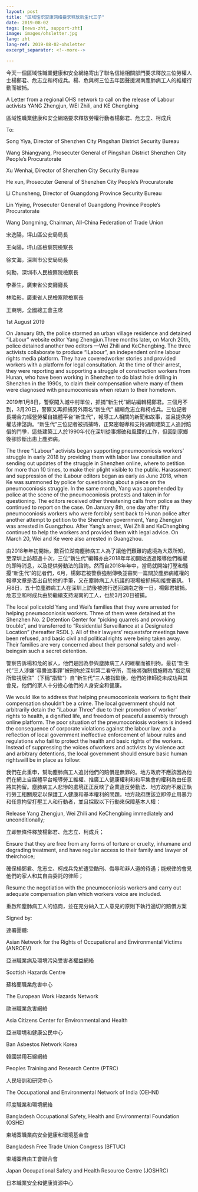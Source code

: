 ```yaml
---
layout: post
title: "区域性职安康网络要求释放新生代三子"
date: 2019-08-02
tags: [news-zht, support-zht]
image: images/ohsletter.jpg
lang: zht
lang-ref: 2019-08-02-ohsletter
excerpt_separator: <!--more-->

---
```


今天一個區域性職業健康和安全網絡寄出了聯名信給相關部門要求釋放三位勞權人士楊鄭君、危志立和柯成兵。楊、危與柯三位去年因聲援湖南塵肺病工人的維權行動而被捕。

A Letter from a regional OHS network to call on the release of Labour activists YANG Zhengjun, WEI Zhili, and KE Chengbing

區域性職業健康和安全網絡要求釋放勞權行動者楊鄭君、危志立、柯成兵

To:

Song Yiya, Director of Shenzhen City Pingshan District Security Bureau

Wang Shiangyang, Prosecuter General of Pingshan District Shenzhen City People’s Procuratorate

Xu Wenhai, Director of Shenzhen City Security Bureau

He xun, Prosecuter General of Shenzhen City People’s Procuratorate

Li Chunsheng, Director of Guangdong Province Security Bureau

Lin Yiying, Prosecuter General of Guangdong Province People’s Procuratorate

Wang Dongming, Chairman, All-China Federation of Trade Union

宋逸陽，坪山區公安局局長

王向陽，坪山區檢察院檢察長

徐文海，深圳市公安局局長

何勳，深圳市人民檢察院檢察長

李春生，廣東省公安廳廳長

林貽影，廣東省人民檢察院檢察長

王東明，全國總工會主席

1st August 2019

On January 8th, the police stormed an urban village residence and detained “iLabour” website editor Yang Zhengjun.Three months later, on March 20th, police detained another two editors —Wei Zhili and KeChengbing. The three activists collaborate to produce “iLabour”, an independent online labour rights media platform. They have coveredworker stories and provided workers with a platform for legal consultation. At the time of their arrest, they were reporting and supporting a struggle of construction workers from Hunan, who have been working in Shenzhen to do blast hole drilling in Shenzhen in the 1990s, to claim their compensation where many of them were diagnosed with pneumoconiosis when return to their hometown.

2019年1月8日，警察闖入城中村單位，抓捕“新生代”網站編輯楊鄭君。三個月不到，3月20日，警察又再抓捕另外兩名“新生代” 編輯危志立和柯成兵。三位記者長期合力經營勞權自媒體平台“新生代”，報導工人相關的新聞和故事，並且提供勞權法律諮詢。“新生代”三位記者被抓捕時，正緊密報導和支持湖南建築工人追討賠償的鬥爭，這些建築工人於1990年代在深圳從事爆破和風鑽的工作，但回到家鄉後卻診斷出患上塵肺病。

The three “iLabour” activists began supporting pneumoconiosis workers’ struggle in early 2018 by providing them with labor law consultation and sending out updates of the struggle in Shenzhen online, where to petition for more than 10 times, to make their plight visible to the public. Harassment and suppression of the iLabour editors began as early as June 2018, when Ke was summoned by police for questioning about a piece on the pneumoconiosis struggle. In the same month, Yang was apprehended by police at the scene of the pneumoconiosis protests and taken in for questioning. The editors received other threatening calls from police as they continued to report on the case. On January 8th, one day after fifty pneumoconiosis workers who were forcibly sent back to Hunan police after another attempt to petition to the Shenzhen government, Yang Zhengjun was arrested in Guangzhou. After Yang’s arrest, Wei Zhili and KeChengbing continued to help the workers and provided them with legal advice. On March 20, Wei and Ke were also arrested in Guangzhou.

由2018年年初開始，數百位湖南塵肺病工人為了讓他們艱難的處境為大眾所知，至深圳上訪超過十次，三位“新生代”編輯亦由2018年年初開始透過報導他們維權的即時消息，以及提供勞動法的諮詢。然而自2018年年中，當局就開始打壓和騷擾“新生代”的記者們，6月，楊鄭君被警察強制傳喚並審問一篇關於塵肺病維權的報導文章是否出自於他的手筆，又在塵肺病工人抗議的現場被抓捕和接受審訊。 1月8日，五十位塵肺病工人在深圳上訪後被強行送回湖南之後一日，楊鄭君被捕。危志立和柯成兵由於繼續支持湖南的工人，也於3月20日被捕。

The local policetold Yang and Wei’s families that they were arrested for helping pneumoconiosis workers. Three of them were detained at the Shenzhen No. 2 Detention Center for “picking quarrels and provoking trouble”, and transferred to “Residential Surveillance at a Designated Location” (hereafter RSDL ). All of their lawyers’ requestsfor meetings have been refused, and basic civil and political rights were being taken away. Their families are very concerned about their personal safety and well-beingsin such a secret detention.

警察告訴楊和危的家人，他們是因為參與塵肺病工人的維權而被刑拘。最初“新生代”三人涉嫌“尋釁滋事罪”被刑拘於深圳第二看守所，而後將強制措施轉為“指定居所監視居住”（下稱“指監“）自“新生代”三人被指監後，他們的律師從未成功與其會見，他們的家人十分擔心他們的人身安全和健康。

We would like to address that helping pneumoconiosis workers to fight their compensation shouldn’t be a crime. The local government should not arbitrarily detain the “iLabour Three” due to their promotion of worker’ rights to health, a dignified life, and freedom of peaceful assembly through online platform. The poor situation of the pneumoconiosis workers is indeed the consequence of corporate violations against the labour law, and a reflection of local government ineffective enforcement of labour rules and regulations who fail to protect the health and basic rights of the workers. Instead of suppressing the voices ofworkers and activists by violence act and arbitrary detentions, the local government should ensure basic human rightswill be in place as follow:

我們在此重申，幫助塵肺病工人追討他們的賠償是無罪的。地方政府不應該因為他們在網上自媒體平台報導勞工維權、推廣工人健康權利和和平集會的權利為由任意將其拘留。塵肺病工人悲慘的處境正正反映了企業違反勞動法、地方政府不嚴正執行勞工相關規定以保護工人健康和基本權利的問題。地方政府應該立即停止用暴力和任意拘留打壓工人和行動者，並且採取以下行動來保障基本人權：

Release Yang Zhengjun, Wei Zhili and KeChengbing immediately and unconditionally;

立即無條件釋放楊鄭君、危志立、柯成兵；

Ensure that they are free from any forms of torture or cruelty, inhumane and degrading treatment, and have regular access to their family and lawyer of theirchoice;

確保楊鄭君、危志立、柯成兵免於遭受酷刑、侮辱和非人道的待遇；能規律的會見他們的家人和其自由委託的律師；

Resume the negotiation with the pneumoconiosis workers and carry out adequate compensation plan which workers voice are included.

重啟和塵肺病工人的協商，並在充分納入工人意見的原則下執行適切的賠償方案

Signed by:

連署團體:

Asian Network for the Rights of Occupational and Environmental Victims (ANROEV)

亞洲職業病及環境污染受害者權益網絡

Scottish Hazards Centre

蘇格蘭職業危害中心

The European Work Hazards Network

歐洲職業危害網絡

Asia Citizens Center for Environmental and Health

亞洲環境和健康公民中心

Ban Asbestos Network Korea

韓國禁用石綿網絡

Peoples Training and Research Centre (PTRC)

人民培訓和研究中心

The Occupational and Environmental Network of India (OEHNI)

印度職業和環境網絡

Bangladesh Occupational Safety, Health and Environmental Foundation (OSHE)

柬埔寨職業病安全健康和環境基金會

Bangladesh Free Trade Union Congress (BFTUC)

柬埔寨自由工會聯合會

Japan Occupational Safety and Health Resource Centre (JOSHRC)

日本職業安全和健康資源中心
